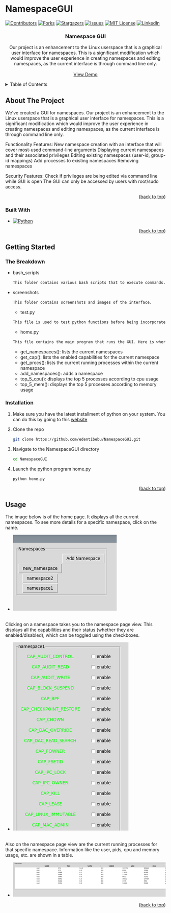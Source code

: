 # NamespaceGUI
<!-- Improved compatibility of back to top link: See: https://github.com/othneildrew/Best-README-Template/pull/73 -->
<a name="readme-top"></a>
<!--
*** Thanks for checking out the Best-README-Template. If you have a suggestion
*** that would make this better, please fork the repo and create a pull request
*** or simply open an issue with the tag "enhancement".
*** Don't forget to give the project a star!
*** Thanks again! Now go create something AMAZING! :D
-->



<!-- PROJECT SHIELDS -->
<!--
*** I'm using markdown "reference style" links for readability.
*** Reference links are enclosed in brackets [ ] instead of parentheses ( ).
*** See the bottom of this document for the declaration of the reference variables
*** for contributors-url, forks-url, etc. This is an optional, concise syntax you may use.
*** https://www.markdownguide.org/basic-syntax/#reference-style-links
-->
[![Contributors][contributors-shield]][contributors-url]
[![Forks][forks-shield]][forks-url]
[![Stargazers][stars-shield]][stars-url]
[![Issues][issues-shield]][issues-url]
[![MIT License][license-shield]][license-url]
[![LinkedIn][linkedin-shield]][linkedin-url]



<!-- PROJECT LOGO 
<br />
<div align="center">
  <a href="https://github.com/edentibebu/NamespaceGUI">
    <img src="images/logo.png" alt="Logo" width="80" height="80">
  </a>
-->
<h3 align="center">Namespace GUI</h3>

  <p align="center">
    Our project is an enhancement to the Linux userspace that is a graphical user interface for namespaces. This is a significant modification which would improve the user experience in creating namespaces and editing namespaces, as the current interface is through command line only. 
    <br />
    <br />
    <a href="screenshots/demo.mkv">View Demo</a>
  </p>
</div>



<!-- TABLE OF CONTENTS -->
<details>
  <summary>Table of Contents</summary>
  <ol>
    <li>
      <a href="#about-the-project">About The Project</a>
      <ul>
        <li><a href="#built-with">Built With</a></li>
      </ul>
    </li>
    <li>
      <a href="#getting-started">Getting Started</a>
      <ul>
        <li><a href="#prerequisites">The Breakdown</a></li>
        <li><a href="#installation">Installation</a></li>
      </ul>
    </li>
    <li><a href="#usage">Usage</a></li>

  </ol>
</details>



<!-- ABOUT THE PROJECT -->
## About The Project


We've created a GUI for namespaces. Our project is an enhancement to the Linux userspace that is a graphical user interface for namespaces. This is a significant modification which would improve the user experience in creating namespaces and editing namespaces, as the current interface is through command line only. 

Functionality Features:
New namespace creation with an interface that will cover most-used command-line arguments
Displaying current namespaces and their associated privileges
Editing existing namespaces (user-id, group-id mappings)
Add processes to existing namespaces
Removing namespaces

Security Features: 
Check if privileges are being edited via command line while GUI is open 
The GUI can only be accessed by users with root/sudo access.


<p align="right">(<a href="#readme-top">back to top</a>)</p>



### Built With

* [![Python][Python.org]][Python-url]

<p align="right">(<a href="#readme-top">back to top</a>)</p>



<!-- GETTING STARTED -->
## Getting Started


### The Breakdown

* bash_scripts
  ```txt
  This folder contains various bash scripts that to execute commands.
  ```
* screenshots
  ```txt
  This folder contains screenshots and images of the interface.
  ```
  * test.py
  ```txt
  This file is used to test python functions before being incorporated into the home.py file
  ```
  * home.py
  ```txt
  This file contains the main program that runs the GUI. Here is where we've implemented the interface as well as executed our functions:
  ```
  - get_namespaces(): lists the current namespaces
  - get_cap(): lists the enabled capabilities for the current namespace
  - get_procs(): lists the current running processes within the current namespace 
  - add_namespaces(): adds a namespace
  - top_5_cpu(): displays the top 5 processes according to cpu usage
  - top_5_mem(): displays the top 5 processes according to memory usage
  
### Installation
1. Make sure you have the latest installment of python on your system. You can do this by going to this <a href="https://www.python.org/downloads/">website</a>

2. Clone the repo
   ```sh
   git clone https://github.com/edentibebu/NamespaceGUI.git
   ```
3. Navigate to the NamespaceGUI directory
   ```sh
   cd NamespaceGUI
   ```
4. Launch the python program home.py
   ```sh
   python home.py
   ```

<p align="right">(<a href="#readme-top">back to top</a>)</p>



<!-- USAGE EXAMPLES -->
## Usage
The image below is of the home page. It displays all the current namespaces. To see more details for a specific namespace, click on the name. 

* ![](screenshots/home_page.png)
<br>
Clicking on a namespace takes you to the namespace page view. This displays all the capabilities and their status (whether they are enabled/disabled), which can be toggled using the checkboxes.

* ![](screenshots/capabilities.png)
<br>
Also on the namespace page view are the current running processes for that specific namespace. Information like the user, pids, cpu and memory usage, etc. are shown in a table.

* ![](screenshots/processes.png)


<p align="right">(<a href="#readme-top">back to top</a>)</p>





<!-- MARKDOWN LINKS & IMAGES -->
<!-- https://www.markdownguide.org/basic-syntax/#reference-style-links -->
[contributors-shield]: https://img.shields.io/github/contributors/edentibebu/NamespaceGUI.svg?style=for-the-badge
[contributors-url]: https://github.com/edentibebu/NamespaceGUI/graphs/contributors
[forks-shield]: https://img.shields.io/github/forks/edentibebu/NamespaceGUI.svg?style=for-the-badge
[forks-url]: https://github.com/edentibebu/NamespaceGUI/network/members
[stars-shield]: https://img.shields.io/github/stars/edentibebu/NamespaceGUI.svg?style=for-the-badge
[stars-url]: https://github.com/edentibebu/NamespaceGUI/stargazers
[issues-shield]: https://img.shields.io/github/issues/edentibebu/NamespaceGUI.svg?style=for-the-badge
[issues-url]: https://github.com/edentibebu/NamespaceGUI/issues
[license-shield]: https://img.shields.io/github/license/edentibebu/NamespaceGUI.svg?style=for-the-badge
[license-url]: https://github.com/edentibebu/NamespaceGUI/blob/master/LICENSE.txt
[linkedin-shield]: https://img.shields.io/badge/-LinkedIn-black.svg?style=for-the-badge&logo=linkedin&colorB=555
[linkedin-url]: https://linkedin.com/in/linkedin_username
[product-screenshot]: images/screenshot.png

[Python.org]: https://img.shields.io/badge/Python-3776AB?style=for-the-badge&logo=python&logoColor=white
[Python-url]: https://python.org/